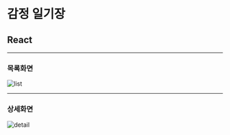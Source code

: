 # 감정 일기장

## React

---

### 목록화면

![list](https://github.com/HitMi0212/emotion-diary/assets/94663222/44609933-fad4-4821-b5ac-f0b5a34a249f)

---

### 상세화면

![detail](https://github.com/HitMi0212/emotion-diary/assets/94663222/39b217fc-3901-4428-85b6-2880f3c00f35)
